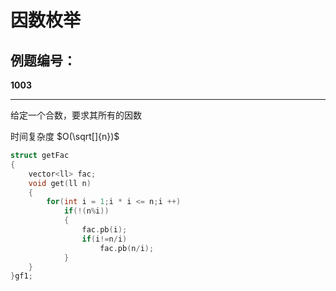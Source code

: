 # 因数枚举

## 例题编号：

**1003**

------

给定一个合数，要求其所有的因数

时间复杂度 $O(\sqrt[]{n})$ 

```c++
struct getFac
{
	vector<ll> fac;
	void get(ll n)
	{
		for(int i = 1;i * i <= n;i ++)
			if(!(n%i))
			{
				fac.pb(i);
				if(i!=n/i)
					fac.pb(n/i);
			}
	}
}gf1;
```

